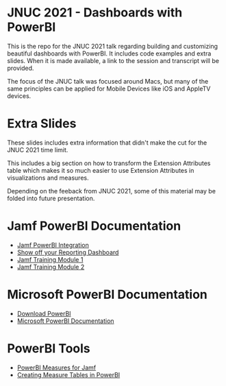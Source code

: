 # JNUC 2021 - Dashboards with PowerBI
 
 This is the repo for the JNUC 2021 talk regarding building and customizing beautiful dashboards with PowerBI. It includes code examples and extra slides. When it is made available, a link to the session and transcript will be provided.

 The focus of the JNUC talk was focused around Macs, but many of the same principles can be applied for Mobile Devices like iOS and AppleTV devices.

# Extra Slides
These slides includes extra information that didn't make the cut for the JNUC 2021 time limit. 

This includes a big section on how to transform the Extension Attributes table which makes it so much easier to use Extension Attributes in visualizations and measures.

Depending on the feeback from JNUC 2021, some of this material may be folded into future presentation.

# Jamf PowerBI Documentation
- [Jamf PowerBI Integration](https://marketplace.jamf.com/details/power-bi/jamf.com/support/)
- [Show off your Reporting Dashboard](https://www.jamf.com/jamf-nation/discussions/35614/show-off-your-reporting-dashboard)
- [Jamf Training Module 1](https://www.youtube.com/watch?v=PBsP84G-vtg&list=PLlxHm_Px-Ie2qKoYo3pGxi8F6WSjNeG87&index=10)
- [Jamf Training Module 2](https://www.youtube.com/watch?v=PD5wTxHKCu8&list=PLlxHm_Px-Ie2qKoYo3pGxi8F6WSjNeG87&index=10)

# Microsoft PowerBI Documentation
- [Download PowerBI](https://www.microsoft.com/en-us/p/power-bi-desktop/9ntxr16hnw1t?activetab=pivot:overviewtab)
- [Microsoft PowerBI Documentation](https://powerbi.microsoft.com/en-us/desktop/)

# PowerBI Tools
- [PowerBI Measures for Jamf](https://www.slingpine.com/page/5/)
- [Creating Measure Tables in PowerBI](https://www.biinsight.com/define-measure-table-power-bi-desktop/)
